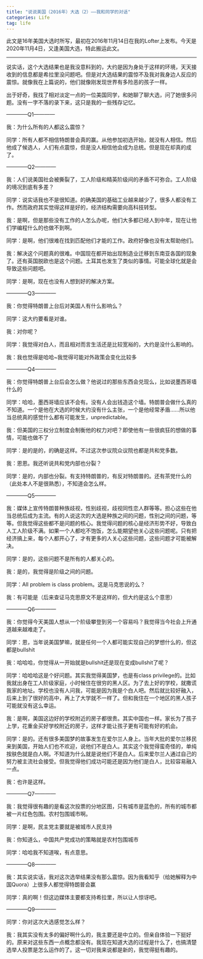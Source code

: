 ```yaml
---
title: "说说美国（2016年）大选（2）——我和同学的对话"
categories: Life
tag: life
---
```


此文是16年美国大选时所写，最初在2016年11月14日在我的Lofter上发布。今天是2020年11月4日，又逢美国大选，特此搬运此文。

---

说实话，这个大选结果也是我没意料到的，大约是因为身处于这样的环境，天天接收到的信息都是希拉里没问题吧。但是对大选结果的震惊不及我对我身边人反应的震惊。就像我在上篇说的，他们就像刚发现世界有多险恶的孩子一样。

出于好奇，我找了相对淡定一点的一位美国同学，和她聊了聊大选，问了她很多问题。没有一字不落的录下来，这只是我的一些残存记忆。

————Q1————

我：为什么所有的人都这么震惊？

同学：所有人都不相信特朗普会真的赢。从他参加初选开始，就没有人相信。然后他成了候选人，人们有点震惊，但是没人相信他会成为总统。但是现在却真的成了。

————Q2————

我：人们说美国社会被撕裂了，工人阶级和精英阶级间的矛盾不可弥合。工人阶级的境况到底有多差？

同学：说实话我也不是很知道。的确美国的基础工业越来越少了，很多人都没有工作。然而政府其实觉得这样是好的，经济结构需要向高科技转型。

我：是啊，但是那些没有工作的人怎么办呢，他们大多都已经人到中年，现在让他们学编程什么的也做不到啊。

同学：是啊，他们很难在找到匹配他们才能的工作。政府好像也没有太帮助他们。

我：解决这个问题真的很难。中国现在都开始出现制造业迁移到东南亚各国的现象了。还有英国脱欧也是这个问题。土耳其也发生了类似的事情。可能全球化就是会导致这些问题吧。

同学：是啊，现在也没有人想到好的解决方案。

————Q3————

我：你觉得特朗普上台后对美国人有什么影响么？

同学：这大约要看是对谁。

我：对你呢？

同学：我觉得对白人，而且相对而言生活还是比较宽裕的，大约是没什么影响的。

我：我也觉得是哈哈~我觉得可能对外政策会变化比较多

————Q4————

我：你觉得特朗普上台后会怎么做？他说过的那些东西会兑现么，比如说墨西哥墙什么的

同学：哈哈，墨西哥墙应该不会有。没有人会出钱造这个墙。特朗普会做什么真的不知道。一个是他在大选的时候大约没有什么主张，一个是他经常矛盾……所以他当总统真的感觉什么都有可能发生，unpredictable。

我：但美国的三权分立制度会制衡他的权力对吧？即使他有一些很疯狂的想做的事情，可能也做不了

同学：是的是的，的确是这样。不过这次参议院众议院也都是共和党多数。

我：恩恩。我还听说共和党内部也分裂？

同学：是的，内部也分裂。有支持特朗普的，有反对特朗普的。还有茶党什么的（此处本人不是很熟悉），不知道会怎么样。

————Q5————

我：媒体上宣传特朗普种族歧视，性别歧视，歧视同性恋人群等等。担心这些在他当总统后成为主流。有的人说这次的大选是种族之间的问题，性别之间的问题，等等。但我觉得这些都不是问题的核心。我觉得问题的核心是经济形势不好，导致白人工人阶级不满。如果一个人都吃不饱饭，怎么能期望他关心这些问题呢。只有把经济搞上来，每个人都开心了，才有更多的人关心这些问题，这些问题才可能被解决。

同学：是的，这些问题不是所有的人都关心的。

我：是的，我觉得是阶级之间的问题。

同学：All problem is class problem。这是马克思说的么？

我：有可能是（后来查证马克思原文不是这样的，但大约是这么个意思）

————Q6————

我：你觉得今天美国人想从一个阶级攀登到另一个容易吗？我觉得当今社会上升通道越来越难走了。

同学：恩，当年说美国梦嘛，就是任何一个人都可能实现自己的梦想什么的，但这都是bullshit

我：哈哈哈，你觉得从一开始就是bullshit还是现在变成bullshit了呢？

同学：哈哈哈这是个好问题。其实我觉得美国梦，也是有class privilege的。比如我就出身在工人阶级家庭，小时候住在很穷的黑人区。为了去上好的学校，就撒谎我家的地址。学校也没有人问我，可能是因为我是个白人吧。然后就比较好融入，后来上到了很好的高中，再上了大学就不一样了。但和我住在一个地区的黑人孩子可能就没有这么幸运。

我：是啊，美国这边好的学校附近的房子都很贵。其实中国也一样。家长为了孩子上学，花重金买好学校附近的房子，这样才能让孩子更有可能有好的机会。

同学：是的。还有很多美国梦的故事发生在爱尔兰人身上。当年大批的爱尔兰移民来到美国，开始人们也不欢迎，说他们不是白人。其实这个我觉得蛮奇怪的，单纯按肤色就是白人啊。不知道为什么就是说他们不是白人。后来爱尔兰人通过自己的努力被主流社会接受。但我觉得他们成功可能还是因为他们是白人，比较容易融入一点。

我：也许是这样。

————Q7————

我：我觉得很有趣的是看这次投票的分地区图，只有城市是蓝色的，所有的城市都被一片红色包围。农村包围城市啊。

同学：是啊，民主党主要就是被城市人民支持

我：你知道么，中国共产党成功的策略就是农村包围城市

同学：哈哈我不知道唉，有点意思。

————Q8————

我：其实说实话，我对这次选举结果没有那么震惊。因为我看知乎（给她解释为中国Quora）上很多人都觉得特朗普会赢

同学：真的啊！但这边媒体主要都支持希拉里，所以让人惊讶吧。

————Q9————

同学：你对这次大选感觉怎么样？

我：我其实没有太多的偏好啊什么的，我主要还是中立的。但亲自体验一下挺好的。原来对这些东西一点概念都没有。我现在知道大选的过程是什么了，也搞清楚选举人投票是怎么运作的了。这一切对我来说都是新的，我觉得挺有趣的。
